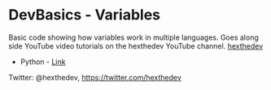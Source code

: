 # DevBasics - Variables
Basic code showing how variables work in multiple languages. Goes along side YouTube video tutorials on the hexthedev YouTube channel. [hexthedev](https://www.youtube.com/channel/UCY-JZh2wsTAt7xHCkpDukYQ?view_as=subscriber)

* Python - [Link](https://www.youtube.com/watch?v=dZNButJ8j5E)

Twitter: @hexthedev, https://twitter.com/hexthedev